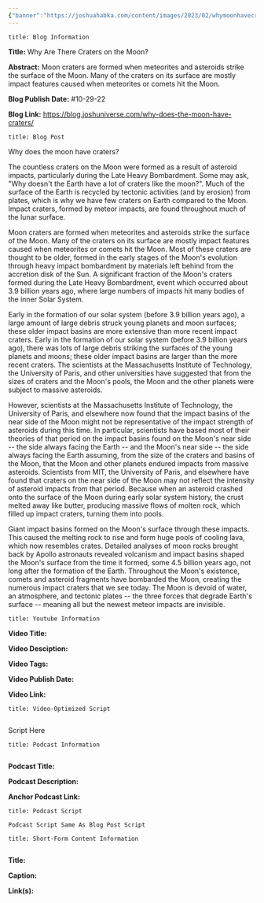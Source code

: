 ```yaml
---
{"banner":"https://joshuahabka.com/content/images/2023/02/whymoonhavecratersheader--1-.webp","banner_x":0.5,"dg-publish":true,"permalink":"/blog/why-are-there-craters-on-the-moon/","dgPassFrontmatter":true,"noteIcon":"","created":"","updated":""}
---
```


```ad-info
title: Blog Information
```

**Title:** Why Are There Craters on the Moon?

**Abstract:** Moon craters are formed when meteorites and asteroids strike the surface of the Moon. Many of the craters on its surface are mostly impact features caused when meteorites or comets hit the Moon.

**Blog Publish Date:** #10-29-22 

**Blog Link:** https://blog.joshuniverse.com/why-does-the-moon-have-craters/

```ad-abstract
title: Blog Post
```

Why does the moon have craters?

The countless craters on the Moon were formed as a result of asteroid impacts, particularly during the Late Heavy Bombardment. Some may ask, "Why doesn't the Earth have a lot of craters like the moon?". Much of the surface of the Earth is recycled by tectonic activities (and by erosion) from plates, which is why we have few craters on Earth compared to the Moon. Impact craters, formed by meteor impacts, are found throughout much of the lunar surface.

Moon craters are formed when meteorites and asteroids strike the surface of the Moon. Many of the craters on its surface are mostly impact features caused when meteorites or comets hit the Moon. Most of these craters are thought to be older, formed in the early stages of the Moon's evolution through heavy impact bombardment by materials left behind from the accretion disk of the Sun. A significant fraction of the Moon's craters formed during the Late Heavy Bombardment, event which occurred about 3.9 billion years ago, where large numbers of impacts hit many bodies of the inner Solar System.

Early in the formation of our solar system (before 3.9 billion years ago), a large amount of large debris struck young planets and moon surfaces; these older impact basins are more extensive than more recent impact craters. Early in the formation of our solar system (before 3.9 billion years ago), there was lots of large debris striking the surfaces of the young planets and moons; these older impact basins are larger than the more recent craters. The scientists at the Massachusetts Institute of Technology, the University of Paris, and other universities have suggested that from the sizes of craters and the Moon's pools, the Moon and the other planets were subject to massive asteroids.

However, scientists at the Massachusetts Institute of Technology, the University of Paris, and elsewhere now found that the impact basins of the near side of the Moon might not be representative of the impact strength of asteroids during this time. In particular, scientists have based most of their theories of that period on the impact basins found on the Moon's near side -- the side always facing the Earth --  and the Moon's near side -- the side always facing the Earth assuming, from the size of the craters and basins of the Moon, that the Moon and other planets endured impacts from massive asteroids. Scientists from MIT, the University of Paris, and elsewhere have found that craters on the near side of the Moon may not reflect the intensity of asteroid impacts from that period. Because when an asteroid crashed onto the surface of the Moon during early solar system history, the crust melted away like butter, producing massive flows of molten rock, which filled up impact craters, turning them into pools.

Giant impact basins formed on the Moon's surface through these impacts. This caused the melting rock to rise and form huge pools of cooling lava, which now resembles crates. Detailed analyses of moon rocks brought back by Apollo astronauts revealed volcanism and impact basins shaped the Moon's surface from the time it formed, some 4.5 billion years ago, not long after the formation of the Earth. Throughout the Moon's existence, comets and asteroid fragments have bombarded the Moon, creating the numerous impact craters that we see today. The Moon is devoid of water, an atmosphere, and tectonic plates -- the three forces that degrade Earth's surface -- meaning all but the newest meteor impacts are invisible.

```ad-info
title: Youtube Information
```

**Video Title:**

**Video Desciption:**

**Video Tags:**

**Video Publish Date:**

**Video Link:**

```ad-abstract
title: Video-Optimized Script


```

Script Here

```ad-info
title: Podcast Information


```

**Podcast Title:**

**Podcast Description:**

**Anchor Podcast Link:**

```ad-info
title: Podcast Script

Podcast Script Same As Blog Post Script

```


```ad-info
title: Short-Form Content Information


```

**Title:**

**Caption:**

**Link(s):**

